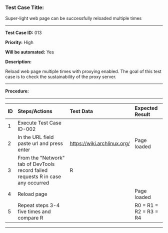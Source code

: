 
### Test Case Title: ###

 Super-light web page can be successfully reloaded multiple times										

---

**Test Case ID:** 013

**Priority:** High

**Will be automated:** Yes

**Description:**

Reload web page multiple times with proxying enabled. The goal of this test case
is to check the sustainability of the proxy server. 

---

**Procedure:**

___


|      ID       | Steps/Actions |  Test Data  | Expected Result |
| :------------ |:--------------| :---------- | :-------------- |
|       1       | Execute Test Case ID-002 |  |  |
|       2       | In the URL field paste url and press enter | https://wiki.archlinux.org/ | Page loaded |
|       3       | From the "Network" tab of DevTools record failed requests R in case any occurred | R |  |
|       4       | Reload page |  | Page loaded |
|       5       | Repeat steps 3-4 five times and compare R |  | R0 = R1 = R2 = R3 = R4 |

---
